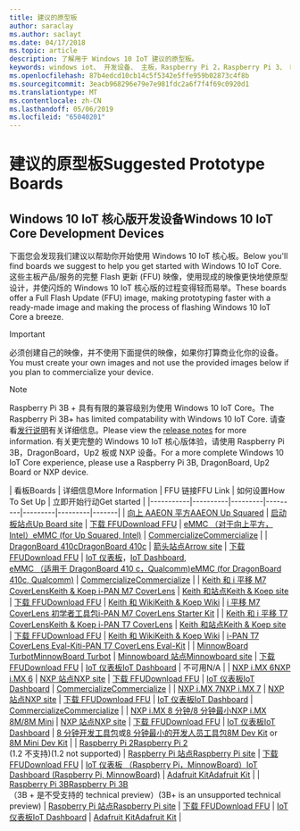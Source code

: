 ```yaml
---
title: 建议的原型板
author: saraclay
ms.author: saclayt
ms.date: 04/17/2018
ms.topic: article
description: 了解用于 Windows 10 IoT 建议的原型板。
keywords: windows iot、 开发设备、 主板，Raspberry Pi 2，Raspberry Pi 3、 Minnowboard 最大、 Dragonboard
ms.openlocfilehash: 87b4edcd10cb14c5f5342e5ffe959b02873c4f8b
ms.sourcegitcommit: 3eacb968296e79e7e981fdc2a6f7f4f69c0920d1
ms.translationtype: MT
ms.contentlocale: zh-CN
ms.lasthandoff: 05/06/2019
ms.locfileid: "65040201"
---
```

# <a name="suggested-prototype-boards"></a><span data-ttu-id="9c85b-104">建议的原型板</span><span class="sxs-lookup"><span data-stu-id="9c85b-104">Suggested Prototype Boards</span></span>

## <a name="windows-10-iot-core-development-devices"></a><span data-ttu-id="9c85b-105">Windows 10 IoT 核心版开发设备</span><span class="sxs-lookup"><span data-stu-id="9c85b-105">Windows 10 IoT Core Development Devices</span></span>
<span data-ttu-id="9c85b-106">下面您会发现我们建议以帮助你开始使用 Windows 10 IoT 核心板。</span><span class="sxs-lookup"><span data-stu-id="9c85b-106">Below you'll find boards we suggest to help you get started with Windows 10 IoT Core.</span></span> <span data-ttu-id="9c85b-107">这些主板产品/服务的完整 Flash 更新 (FFU) 映像，使用现成的映像更快地使原型设计，并使闪烁的 Windows 10 IoT 核心版的过程变得轻而易举。</span><span class="sxs-lookup"><span data-stu-id="9c85b-107">These boards offer a Full Flash Update (FFU) image, making prototyping faster with a ready-made image and making the process of flashing Windows 10 IoT Core a breeze.</span></span>

> [!IMPORTANT]
> <span data-ttu-id="9c85b-108">必须创建自己的映像，并不使用下面提供的映像，如果你打算商业化你的设备。</span><span class="sxs-lookup"><span data-stu-id="9c85b-108">You must create your own images and not use the provided images below if you plan to commercialize your device.</span></span>

> [!NOTE]
> <span data-ttu-id="9c85b-109">Raspberry Pi 3B + 具有有限的兼容级别为使用 Windows 10 IoT Core。</span><span class="sxs-lookup"><span data-stu-id="9c85b-109">The Raspberry Pi 3B+ has limited compatability with Windows 10 IoT Core.</span></span> <span data-ttu-id="9c85b-110">请查看[发行说明](https://docs.microsoft.com/en-us/windows/iot-core/release-notes/insider/rpi3bp)有关详细信息。</span><span class="sxs-lookup"><span data-stu-id="9c85b-110">Please view the [release notes](https://docs.microsoft.com/en-us/windows/iot-core/release-notes/insider/rpi3bp) for more information.</span></span> <span data-ttu-id="9c85b-111">有关更完整的 Windows 10 IoT 核心版体验，请使用 Raspberry Pi 3B，DragonBoard，Up2 板或 NXP 设备。</span><span class="sxs-lookup"><span data-stu-id="9c85b-111">For a more complete Windows 10 IoT Core experience, please use a Raspberry Pi 3B, DragonBoard, Up2 Board or NXP device.</span></span> 


| <span data-ttu-id="9c85b-112">看板</span><span class="sxs-lookup"><span data-stu-id="9c85b-112">Boards</span></span> | <span data-ttu-id="9c85b-113">详细信息</span><span class="sxs-lookup"><span data-stu-id="9c85b-113">More Information</span></span> | <span data-ttu-id="9c85b-114">FFU 链接</span><span class="sxs-lookup"><span data-stu-id="9c85b-114">FFU Link</span></span> | <span data-ttu-id="9c85b-115">如何设置</span><span class="sxs-lookup"><span data-stu-id="9c85b-115">How To Set Up</span></span> | <span data-ttu-id="9c85b-116">立即开始行动</span><span class="sxs-lookup"><span data-stu-id="9c85b-116">Get started</span></span> |
|-----------|----------|---------|---------|---------|---------|-------|
| [<span data-ttu-id="9c85b-117">向上 AAEON 平方</span><span class="sxs-lookup"><span data-stu-id="9c85b-117">AAEON Up Squared</span></span>](https://up-board.org/upsquared/specifications/) | [<span data-ttu-id="9c85b-118">启动板站点</span><span class="sxs-lookup"><span data-stu-id="9c85b-118">Up Board site</span></span>](https://up-shop.org/28-up-squared) | [<span data-ttu-id="9c85b-119">下载 FFU</span><span class="sxs-lookup"><span data-stu-id="9c85b-119">Download FFU</span></span>](https://downloads.up-community.org/?post_type=wpdmpro&p=204&preview=true) | [<span data-ttu-id="9c85b-120">eMMC （对于向上平方，Intel）</span><span class="sxs-lookup"><span data-stu-id="9c85b-120">eMMC (for Up Squared, Intel)</span></span>](DeviceSetup.md#flashing-with-emmc-for-up-squared-other-intel-devices) | [<span data-ttu-id="9c85b-121">Commercialize</span><span class="sxs-lookup"><span data-stu-id="9c85b-121">Commercialize</span></span>](https://up-shop.org/home/270-up-squared.html) | 
| [<span data-ttu-id="9c85b-122">DragonBoard 410c</span><span class="sxs-lookup"><span data-stu-id="9c85b-122">DragonBoard 410c</span></span>](https://developer.qualcomm.com/hardware/dragonboard-410c) | [<span data-ttu-id="9c85b-123">箭头站点</span><span class="sxs-lookup"><span data-stu-id="9c85b-123">Arrow site</span></span>](https://www.arrow.com/en/products/dragonboard410c/arrow-development-tools) | [<span data-ttu-id="9c85b-124">下载 FFU</span><span class="sxs-lookup"><span data-stu-id="9c85b-124">Download FFU</span></span>](https://www.microsoft.com/en-us/software-download/windows10IoTCore#!) | <span data-ttu-id="9c85b-125">[IoT 仪表板](DeviceSetup.md#using-the-iot-dashboard-dragonboard-410c)，</span><span class="sxs-lookup"><span data-stu-id="9c85b-125">[IoT Dashboard](DeviceSetup.md#using-the-iot-dashboard-dragonboard-410c),</span></span><br>[<span data-ttu-id="9c85b-126">eMMC （适用于 DragonBoard 410 c，Qualcomm)</span><span class="sxs-lookup"><span data-stu-id="9c85b-126">eMMC (for DragonBoard 410c, Qualcomm)</span></span>](DeviceSetup.md#flashing-with-emmc-for-up-squared-other-intel-devices) | [<span data-ttu-id="9c85b-127">Commercialize</span><span class="sxs-lookup"><span data-stu-id="9c85b-127">Commercialize</span></span>](https://www.arrow.com/en/products/dragonboard410c/arrow-development-tools) | 
| [<span data-ttu-id="9c85b-128">Keith 和 i 平移 M7 CoverLens</span><span class="sxs-lookup"><span data-stu-id="9c85b-128">Keith & Koep i-PAN M7 CoverLens</span></span>](https://keith-koep.com/de/produkte/produkte-hmi/i-pan-m7-coverlens-arm-touch-panel-pc-eigenschaften/) | [<span data-ttu-id="9c85b-129">Keith 和站点</span><span class="sxs-lookup"><span data-stu-id="9c85b-129">Keith & Koep site</span></span>](https://keith-koep.com/de/produkte/produkte-hmi/i-pan-m7-coverlens-arm-touch-panel-computer-technische-daten/) | [<span data-ttu-id="9c85b-130">下载 FFU</span><span class="sxs-lookup"><span data-stu-id="9c85b-130">Download FFU</span></span>](https://support.keith-koep.com/service/doku.php/service/winiot/images) | [<span data-ttu-id="9c85b-131">Keith 和 Wiki</span><span class="sxs-lookup"><span data-stu-id="9c85b-131">Keith & Koep Wiki</span></span>](https://support.keith-koep.com/service/doku.php/service/hardware/panel/ipanm7) | [<span data-ttu-id="9c85b-132">i 平移 M7 CoverLens 初学者工具包</span><span class="sxs-lookup"><span data-stu-id="9c85b-132">i-PAN M7 CoverLens Starter Kit</span></span>](https://keith-koep.com/de/produkte/produkte-eval-kits/i-pan-m7-coverlens-starter-kit-technische-daten/) | 
| [<span data-ttu-id="9c85b-133">Keith 和 i 平移 T7 CoverLens</span><span class="sxs-lookup"><span data-stu-id="9c85b-133">Keith & Koep i-PAN T7 CoverLens</span></span>](https://keith-koep.com/de/produkte/produkte-hmi/i-pan-t7-coverlens-arm-touch-panel-pc-eigenschaften/) | [<span data-ttu-id="9c85b-134">Keith 和站点</span><span class="sxs-lookup"><span data-stu-id="9c85b-134">Keith & Koep site</span></span>](https://keith-koep.com/de/produkte/produkte-hmi/i-pan-t7-coverlens-arm-touch-panel-computer-technische-daten/) | [<span data-ttu-id="9c85b-135">下载 FFU</span><span class="sxs-lookup"><span data-stu-id="9c85b-135">Download FFU</span></span>](https://support.keith-koep.com/service/doku.php/service/winiot/images) | [<span data-ttu-id="9c85b-136">Keith 和 Wiki</span><span class="sxs-lookup"><span data-stu-id="9c85b-136">Keith & Koep Wiki</span></span>](https://support.keith-koep.com/service/doku.php/service/hardware/panel/ipant7) | [<span data-ttu-id="9c85b-137">i-PAN T7 CoverLens Eval-Kit</span><span class="sxs-lookup"><span data-stu-id="9c85b-137">i-PAN T7 CoverLens Eval-Kit</span></span>](https://keith-koep.com/de/produkte/produkte-eval-kits/i-pan-t7-coverlens-eval-kit-technische-daten/) | 
| [<span data-ttu-id="9c85b-138">MinnowBoard Turbot</span><span class="sxs-lookup"><span data-stu-id="9c85b-138">MinnowBoard Turbot</span></span>](https://minnowboard.org) | [<span data-ttu-id="9c85b-139">Minnowboard 站点</span><span class="sxs-lookup"><span data-stu-id="9c85b-139">Minnowboard site</span></span>](https://minnowboard.org/get-a-board) | [<span data-ttu-id="9c85b-140">下载 FFU</span><span class="sxs-lookup"><span data-stu-id="9c85b-140">Download FFU</span></span>](https://www.microsoft.com/en-us/software-download/windows10IoTCore#!) | [<span data-ttu-id="9c85b-141">IoT 仪表板</span><span class="sxs-lookup"><span data-stu-id="9c85b-141">IoT Dashboard</span></span>](DeviceSetup.md#using-the-iot-dashboard-raspberry-pi-minnowboard-nxp) | <span data-ttu-id="9c85b-142">不可用</span><span class="sxs-lookup"><span data-stu-id="9c85b-142">N/A</span></span> |
| [<span data-ttu-id="9c85b-143">NXP i.MX 6</span><span class="sxs-lookup"><span data-stu-id="9c85b-143">NXP i.MX 6</span></span>](https://www.nxp.com/products/processors-and-microcontrollers/arm-based-processors-and-mcus/i.mx-applications-processors/i.mx-6-processors:IMX6X_SERIES) | [<span data-ttu-id="9c85b-144">NXP 站点</span><span class="sxs-lookup"><span data-stu-id="9c85b-144">NXP site</span></span>](https://www.nxp.com/products/processors-and-microcontrollers/arm-based-processors-and-mcus/i.mx-applications-processors/i.mx-6-processors:IMX6X_SERIES) | [<span data-ttu-id="9c85b-145">下载 FFU</span><span class="sxs-lookup"><span data-stu-id="9c85b-145">Download FFU</span></span>](https://github.com/ms-iot/imx-iotcore) | [<span data-ttu-id="9c85b-146">IoT 仪表板</span><span class="sxs-lookup"><span data-stu-id="9c85b-146">IoT Dashboard</span></span>](https://docs.microsoft.com/en-us/windows/iot-core/tutorials/quickstarter/devicesetup#using-the-iot-dashboard-raspberry-pi-minnowboard-nxp) | [<span data-ttu-id="9c85b-147">Commercialize</span><span class="sxs-lookup"><span data-stu-id="9c85b-147">Commercialize</span></span>](https://www.solid-run.com/nxp-family/hummingboard/imx6-win-10-iot-core/) | 
| [<span data-ttu-id="9c85b-148">NXP i.MX 7</span><span class="sxs-lookup"><span data-stu-id="9c85b-148">NXP i.MX 7</span></span>](https://www.nxp.com/products/processors-and-microcontrollers/arm-based-processors-and-mcus/i.mx-applications-processors/i.mx-7-processors:IMX7-SERIES) | [<span data-ttu-id="9c85b-149">NXP 站点</span><span class="sxs-lookup"><span data-stu-id="9c85b-149">NXP site</span></span>](https://www.nxp.com/products/processors-and-microcontrollers/arm-based-processors-and-mcus/i.mx-applications-processors/i.mx-7-processors:IMX7-SERIES) | [<span data-ttu-id="9c85b-150">下载 FFU</span><span class="sxs-lookup"><span data-stu-id="9c85b-150">Download FFU</span></span>](https://github.com/ms-iot/imx-iotcore) | [<span data-ttu-id="9c85b-151">IoT 仪表板</span><span class="sxs-lookup"><span data-stu-id="9c85b-151">IoT Dashboard</span></span>](https://docs.microsoft.com/en-us/windows/iot-core/tutorials/quickstarter/devicesetup#using-the-iot-dashboard-raspberry-pi-minnowboard-nxp) | [<span data-ttu-id="9c85b-152">Commercialize</span><span class="sxs-lookup"><span data-stu-id="9c85b-152">Commercialize</span></span>](https://www.compulab.com/products/iot-gateways/iot-gate-imx7-nxp-i-mx-7-internet-of-things-gateway/) | 
| [<span data-ttu-id="9c85b-153">NXP i.MX 8 分钟/8 分钟最小</span><span class="sxs-lookup"><span data-stu-id="9c85b-153">NXP i.MX 8M/8M Mini</span></span>](https://www.nxp.com/products/processors-and-microcontrollers/arm-based-processors-and-mcus/i.mx-applications-processors/i.mx-8-processors:IMX8-SERIES) | [<span data-ttu-id="9c85b-154">NXP 站点</span><span class="sxs-lookup"><span data-stu-id="9c85b-154">NXP site</span></span>](https://www.nxp.com/products/processors-and-microcontrollers/arm-based-processors-and-mcus/i.mx-applications-processors/i.mx-8-processors:IMX8-SERIES) | [<span data-ttu-id="9c85b-155">下载 FFU</span><span class="sxs-lookup"><span data-stu-id="9c85b-155">Download FFU</span></span>](https://github.com/ms-iot/imx-iotcore) | [<span data-ttu-id="9c85b-156">IoT 仪表板</span><span class="sxs-lookup"><span data-stu-id="9c85b-156">IoT Dashboard</span></span>](https://docs.microsoft.com/en-us/windows/iot-core/tutorials/quickstarter/devicesetup#using-the-iot-dashboard-raspberry-pi-minnowboard-nxp) | <span data-ttu-id="9c85b-157">[8 分钟开发工具包](https://www.nxp.com/support/developer-resources/software-development-tools/i.mx-developer-resources/evaluation-kit-for-the-i.mx-8m-applications-processor:MCIMX8M-EVK)或[8 分钟最小的开发人员工具包](https://www.nxp.com/support/developer-resources/software-development-tools/i.mx-developer-resources/evaluation-kit-for-the-i.mx-8m-mini-applications-processor:8MMINILPD4-EVK)</span><span class="sxs-lookup"><span data-stu-id="9c85b-157">[8M Dev Kit](https://www.nxp.com/support/developer-resources/software-development-tools/i.mx-developer-resources/evaluation-kit-for-the-i.mx-8m-applications-processor:MCIMX8M-EVK) or [8M Mini Dev Kit](https://www.nxp.com/support/developer-resources/software-development-tools/i.mx-developer-resources/evaluation-kit-for-the-i.mx-8m-mini-applications-processor:8MMINILPD4-EVK)</span></span> |
| [<span data-ttu-id="9c85b-158">Raspberry Pi 2</span><span class="sxs-lookup"><span data-stu-id="9c85b-158">Raspberry Pi 2</span></span>](https://www.raspberrypi.org/products/raspberry-pi-2-model-b/)<br> <span data-ttu-id="9c85b-159">(1.2 不支持)</span><span class="sxs-lookup"><span data-stu-id="9c85b-159">(1.2 not supported)</span></span> | [<span data-ttu-id="9c85b-160">Raspberry Pi 站点</span><span class="sxs-lookup"><span data-stu-id="9c85b-160">Raspberry Pi site</span></span>](https://www.raspberrypi.org/products/raspberry-pi-2-model-b/) | [<span data-ttu-id="9c85b-161">下载 FFU</span><span class="sxs-lookup"><span data-stu-id="9c85b-161">Download FFU</span></span>](https://www.microsoft.com/en-us/software-download/windows10IoTCore#!) | [<span data-ttu-id="9c85b-162">IoT 仪表板 （Raspberry Pi，MinnowBoard）</span><span class="sxs-lookup"><span data-stu-id="9c85b-162">IoT Dashboard (Raspberry Pi, MinnowBoard)</span></span>](DeviceSetup.md#using-the-iot-dashboard-raspberry-pi-minnowboard-nxp) | [<span data-ttu-id="9c85b-163">Adafruit Kit</span><span class="sxs-lookup"><span data-stu-id="9c85b-163">Adafruit Kit</span></span>](https://docs.microsoft.com/en-us/windows/iot-core/tutorials/adafruitkit) | 
| [<span data-ttu-id="9c85b-164">Raspberry Pi 3B</span><span class="sxs-lookup"><span data-stu-id="9c85b-164">Raspberry Pi 3B</span></span>](https://www.raspberrypi.org/products/raspberry-pi-3-model-b/)<br> <span data-ttu-id="9c85b-165">（3B + 是不受支持的 technical preview）</span><span class="sxs-lookup"><span data-stu-id="9c85b-165">(3B+ is an unsupported technical preview)</span></span> | [<span data-ttu-id="9c85b-166">Raspberry Pi 站点</span><span class="sxs-lookup"><span data-stu-id="9c85b-166">Raspberry Pi site</span></span>](https://www.raspberrypi.org/products/raspberry-pi-3-model-b/) | [<span data-ttu-id="9c85b-167">下载 FFU</span><span class="sxs-lookup"><span data-stu-id="9c85b-167">Download FFU</span></span>](https://www.microsoft.com/en-us/software-download/windows10IoTCore#!) | [<span data-ttu-id="9c85b-168">IoT 仪表板</span><span class="sxs-lookup"><span data-stu-id="9c85b-168">IoT Dashboard</span></span>](DeviceSetup.md#using-the-iot-dashboard-raspberry-pi-minnowboard-nxp) | [<span data-ttu-id="9c85b-169">Adafruit Kit</span><span class="sxs-lookup"><span data-stu-id="9c85b-169">Adafruit Kit</span></span>](https://docs.microsoft.com/en-us/windows/iot-core/tutorials/adafruitkit) |
